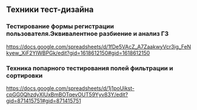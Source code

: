 ## Техники тест-дизайна
### Тестирование формы регистрации пользователя.Эквивалентное разбиение и анализ ГЗ
https://docs.google.com/spreadsheets/d/1fDe5VAcZ_A7ZaakwyVcr3ig_FeNkyew_XiF2YIWBPGk/edit?gid=1618612150#gid=1618612150
### Техника попарного тестирования полей фильтрации и сортировки
https://docs.google.com/spreadsheets/d/1j1poUikst-cpGG0QhzdyXlUxBmBOTqevOUT59Yyv83Y/edit?gid=871415751#gid=871415751
